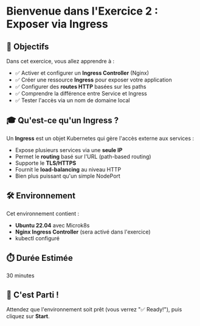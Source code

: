# Bienvenue dans l'Exercice 2 : Exposer via Ingress

## 🎯 Objectifs

Dans cet exercice, vous allez apprendre à :

- ✅ Activer et configurer un **Ingress Controller** (Nginx)
- ✅ Créer une ressource **Ingress** pour exposer votre application
- ✅ Configurer des **routes HTTP** basées sur les paths
- ✅ Comprendre la différence entre Service et Ingress
- ✅ Tester l'accès via un nom de domaine local

## 🎓 Qu'est-ce qu'un Ingress ?

Un **Ingress** est un objet Kubernetes qui gère l'accès externe aux services :
- Expose plusieurs services via une **seule IP**
- Permet le **routing** basé sur l'URL (path-based routing)
- Supporte le **TLS/HTTPS**
- Fournit le **load-balancing** au niveau HTTP
- Bien plus puissant qu'un simple NodePort

## 🛠️ Environnement

Cet environnement contient :
- **Ubuntu 22.04** avec Microk8s
- **Nginx Ingress Controller** (sera activé dans l'exercice)
- kubectl configuré

## ⏱️ Durée Estimée

30 minutes

## 🚀 C'est Parti !

Attendez que l'environnement soit prêt (vous verrez "✅ Ready!"), puis cliquez sur **Start**.

